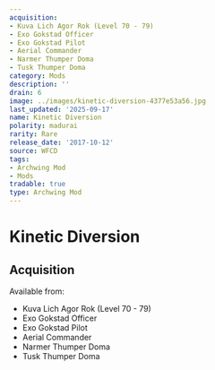 ```yaml
---
acquisition:
- Kuva Lich Agor Rok (Level 70 - 79)
- Exo Gokstad Officer
- Exo Gokstad Pilot
- Aerial Commander
- Narmer Thumper Doma
- Tusk Thumper Doma
category: Mods
description: ''
drain: 6
image: ../images/kinetic-diversion-4377e53a56.jpg
last_updated: '2025-09-17'
name: Kinetic Diversion
polarity: madurai
rarity: Rare
release_date: '2017-10-12'
source: WFCD
tags:
- Archwing Mod
- Mods
tradable: true
type: Archwing Mod
---
```


# Kinetic Diversion

## Acquisition

Available from:
- Kuva Lich Agor Rok (Level 70 - 79)
- Exo Gokstad Officer
- Exo Gokstad Pilot
- Aerial Commander
- Narmer Thumper Doma
- Tusk Thumper Doma


